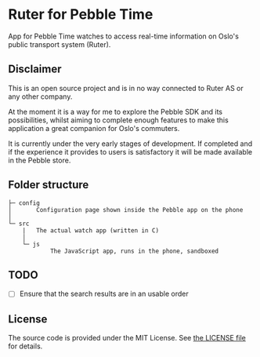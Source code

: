 # Ruter for Pebble Time

App for Pebble Time watches to access real-time information on Oslo's public transport system (Ruter).

## Disclaimer

This is an open source project and is in no way connected to Ruter AS or any other company.

At the moment it is a way for me to explore the Pebble SDK and its possibilities, whilst aiming to complete enough
features to make this application a great companion for Oslo's commuters.

It is currently under the very early stages of development. If completed and if the experience it provides to users is
satisfactory it will be made available in the Pebble store.

## Folder structure

```
├─ config
│       Configuration page shown inside the Pebble app on the phone
│
└─ src
    |   The actual watch app (written in C)
    │
    └─ js
            The JavaScript app, runs in the phone, sandboxed
```

## TODO

- [ ] Ensure that the search results are in an usable order

## License

The source code is provided under the MIT License. See [the LICENSE file](LICENSE) for details.
